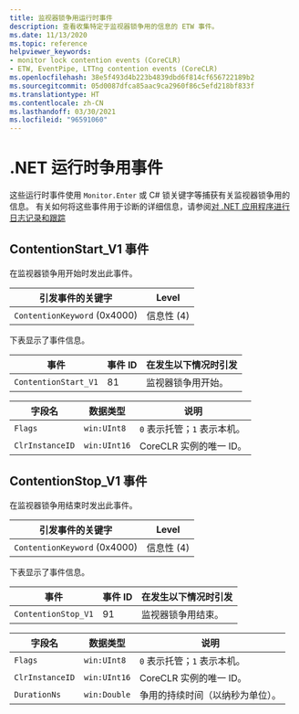 ```yaml
---
title: 监视器锁争用运行时事件
description: 查看收集特定于监视器锁争用的信息的 ETW 事件。
ms.date: 11/13/2020
ms.topic: reference
helpviewer_keywords:
- monitor lock contention events (CoreCLR)
- ETW, EventPipe, LTTng contention events (CoreCLR)
ms.openlocfilehash: 38e5f493d4b223b4839dbd6f814cf656722189b2
ms.sourcegitcommit: 05d0087dfca85aac9ca2960f86c5efd218bf833f
ms.translationtype: HT
ms.contentlocale: zh-CN
ms.lasthandoff: 03/30/2021
ms.locfileid: "96591060"
---
```

# <a name="net-runtime-contention-events"></a>.NET 运行时争用事件

这些运行时事件使用 `Monitor.Enter` 或 C# 锁关键字等捕获有关监视器锁争用的信息。 有关如何将这些事件用于诊断的详细信息，请参阅[对 .NET 应用程序进行日志记录和跟踪](../../core/diagnostics/logging-tracing.md)

## <a name="contentionstart_v1-event"></a>ContentionStart_V1 事件

在监视器锁争用开始时发出此事件。

|引发事件的关键字|Level|
|-----------------------------------|-----------|
|`ContentionKeyword` (0x4000)|信息性 (4)|

 下表显示了事件信息。

|事件|事件 ID|在发生以下情况时引发|
|-----------|--------------|-----------------|
|`ContentionStart_V1`|81|监视器锁争用开始。|

|字段名|数据类型|说明|
|----------------|---------------|-----------------|
|`Flags`|`win:UInt8`|`0` 表示托管；`1` 表示本机。|
|`ClrInstanceID`|`win:UInt16`|CoreCLR 实例的唯一 ID。|

## <a name="contentionstop_v1-event"></a>ContentionStop_V1 事件

在监视器锁争用结束时发出此事件。

|引发事件的关键字|Level|
|-----------------------------------|-----------|
|`ContentionKeyword` (0x4000)|信息性 (4)|

 下表显示了事件信息。

|事件|事件 ID|在发生以下情况时引发|
|-----------|--------------|-----------------|
|`ContentionStop_V1`|91|监视器锁争用结束。|

|字段名|数据类型|说明|
|----------------|---------------|-----------------|
|`Flags`|`win:UInt8`|`0` 表示托管；`1` 表示本机。|
|`ClrInstanceID`|`win:UInt16`|CoreCLR 实例的唯一 ID。|
|`DurationNs`|`win:Double`|争用的持续时间（以纳秒为单位）。|
